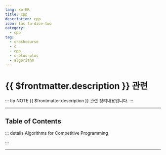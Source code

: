 ```yaml
---
lang: ko-KR
title: cpp
description: cpp
icon: fas fa-dice-two
category:
  - cpp
tag: 
  - crashcourse
  - c
  - cpp
  - c-plus-plus
  - algorithm
---
```


# {{ $frontmatter.description }} 관련

::: tip NOTE
{{ $frontmatter.description }} 관련 정리내용입니다.
:::

<ShieldsGroup logos="youtube,cplusplus"/>

---

## Table of Contents

::: details Algorithms for Competitive Programming

<ToCLocal basePath="/cpp/algorithm-for-competitive-programming" />

:::

---

<TagLinks />